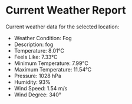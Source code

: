 # Current Weather Report
Current weather data for the selected location:
- Weather Condition: Fog
- Description: fog
- Temperature: 8.01°C
- Feels Like: 7.33°C
- Minimum Temperature: 7.99°C
- Maximum Temperature: 11.54°C
- Pressure: 1028 hPa
- Humidity: 93%
- Wind Speed: 1.54 m/s
- Wind Degree: 340°
